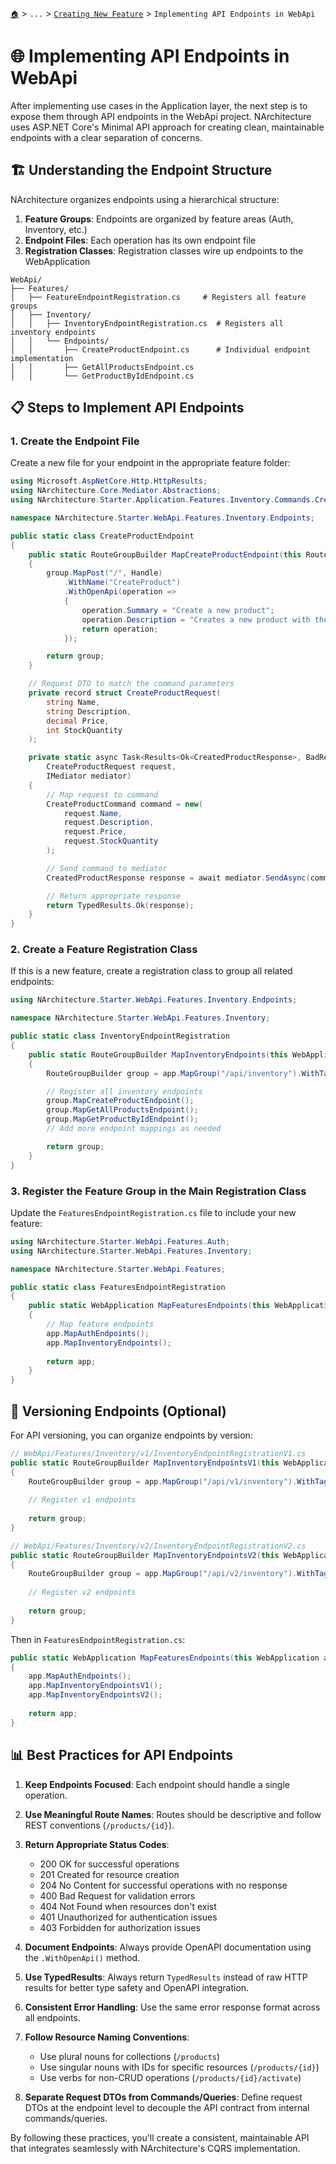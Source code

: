 [`🏠`](../../README.md) > `...` > [`Creating New Feature`](./README.md) > `Implementing API Endpoints in WebApi`

# 🌐 Implementing API Endpoints in WebApi

After implementing use cases in the Application layer, the next step is to expose them through API endpoints in the WebApi project. NArchitecture uses ASP.NET Core's Minimal API approach for creating clean, maintainable endpoints with a clear separation of concerns.

## 🏗️ Understanding the Endpoint Structure

NArchitecture organizes endpoints using a hierarchical structure:

1. **Feature Groups**: Endpoints are organized by feature areas (Auth, Inventory, etc.)
2. **Endpoint Files**: Each operation has its own endpoint file
3. **Registration Classes**: Registration classes wire up endpoints to the WebApplication

```
WebApi/
├── Features/
│   ├── FeatureEndpointRegistration.cs     # Registers all feature groups
│   ├── Inventory/
│   │   ├── InventoryEndpointRegistration.cs  # Registers all inventory endpoints
│   │   └── Endpoints/
│   │       ├── CreateProductEndpoint.cs      # Individual endpoint implementation
│   │       ├── GetAllProductsEndpoint.cs
│   │       └── GetProductByIdEndpoint.cs
```

## 📋 Steps to Implement API Endpoints

### 1. Create the Endpoint File

Create a new file for your endpoint in the appropriate feature folder:

```csharp
using Microsoft.AspNetCore.Http.HttpResults;
using NArchitecture.Core.Mediator.Abstractions;
using NArchitecture.Starter.Application.Features.Inventory.Commands.Create;

namespace NArchitecture.Starter.WebApi.Features.Inventory.Endpoints;

public static class CreateProductEndpoint
{
    public static RouteGroupBuilder MapCreateProductEndpoint(this RouteGroupBuilder group)
    {
        group.MapPost("/", Handle)
            .WithName("CreateProduct")
            .WithOpenApi(operation =>
            {
                operation.Summary = "Create a new product";
                operation.Description = "Creates a new product with the given details";
                return operation;
            });

        return group;
    }

    // Request DTO to match the command parameters
    private record struct CreateProductRequest(
        string Name,
        string Description,
        decimal Price,
        int StockQuantity
    );

    private static async Task<Results<Ok<CreatedProductResponse>, BadRequest<string>>> Handle(
        CreateProductRequest request,
        IMediator mediator)
    {
        // Map request to command
        CreateProductCommand command = new(
            request.Name,
            request.Description,
            request.Price,
            request.StockQuantity
        );

        // Send command to mediator
        CreatedProductResponse response = await mediator.SendAsync(command);

        // Return appropriate response
        return TypedResults.Ok(response);
    }
}
```

### 2. Create a Feature Registration Class

If this is a new feature, create a registration class to group all related endpoints:

```csharp
using NArchitecture.Starter.WebApi.Features.Inventory.Endpoints;

namespace NArchitecture.Starter.WebApi.Features.Inventory;

public static class InventoryEndpointRegistration
{
    public static RouteGroupBuilder MapInventoryEndpoints(this WebApplication app)
    {
        RouteGroupBuilder group = app.MapGroup("/api/inventory").WithTags("Inventory");

        // Register all inventory endpoints
        group.MapCreateProductEndpoint();
        group.MapGetAllProductsEndpoint();
        group.MapGetProductByIdEndpoint();
        // Add more endpoint mappings as needed

        return group;
    }
}
```

### 3. Register the Feature Group in the Main Registration Class

Update the `FeaturesEndpointRegistration.cs` file to include your new feature:

```csharp
using NArchitecture.Starter.WebApi.Features.Auth;
using NArchitecture.Starter.WebApi.Features.Inventory;

namespace NArchitecture.Starter.WebApi.Features;

public static class FeaturesEndpointRegistration
{
    public static WebApplication MapFeaturesEndpoints(this WebApplication app)
    {
        // Map feature endpoints
        app.MapAuthEndpoints();
        app.MapInventoryEndpoints();
        
        return app;
    }
}
```

## 🔄 Versioning Endpoints (Optional)

For API versioning, you can organize endpoints by version:

```csharp
// WebApi/Features/Inventory/v1/InventoryEndpointRegistrationV1.cs
public static RouteGroupBuilder MapInventoryEndpointsV1(this WebApplication app)
{
    RouteGroupBuilder group = app.MapGroup("/api/v1/inventory").WithTags("Inventory V1");
    
    // Register v1 endpoints
    
    return group;
}

// WebApi/Features/Inventory/v2/InventoryEndpointRegistrationV2.cs
public static RouteGroupBuilder MapInventoryEndpointsV2(this WebApplication app)
{
    RouteGroupBuilder group = app.MapGroup("/api/v2/inventory").WithTags("Inventory V2");
    
    // Register v2 endpoints
    
    return group;
}
```

Then in `FeaturesEndpointRegistration.cs`:

```csharp
public static WebApplication MapFeaturesEndpoints(this WebApplication app)
{
    app.MapAuthEndpoints();
    app.MapInventoryEndpointsV1();
    app.MapInventoryEndpointsV2();
    
    return app;
}
```

## 📊 Best Practices for API Endpoints

1. **Keep Endpoints Focused**: Each endpoint should handle a single operation.

2. **Use Meaningful Route Names**: Routes should be descriptive and follow REST conventions (`/products/{id}`).

3. **Return Appropriate Status Codes**:
   - 200 OK for successful operations
   - 201 Created for resource creation
   - 204 No Content for successful operations with no response
   - 400 Bad Request for validation errors
   - 404 Not Found when resources don't exist
   - 401 Unauthorized for authentication issues
   - 403 Forbidden for authorization issues

4. **Document Endpoints**: Always provide OpenAPI documentation using the `.WithOpenApi()` method.

5. **Use TypedResults**: Always return `TypedResults` instead of raw HTTP results for better type safety and OpenAPI integration.

6. **Consistent Error Handling**: Use the same error response format across all endpoints.

7. **Follow Resource Naming Conventions**:
   - Use plural nouns for collections (`/products`)
   - Use singular nouns with IDs for specific resources (`/products/{id}`)
   - Use verbs for non-CRUD operations (`/products/{id}/activate`)

8. **Separate Request DTOs from Commands/Queries**: Define request DTOs at the endpoint level to decouple the API contract from internal commands/queries.

By following these practices, you'll create a consistent, maintainable API that integrates seamlessly with NArchitecture's CQRS implementation.
